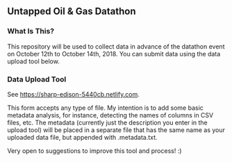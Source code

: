 ## Untapped Oil &amp; Gas Datathon ##

### What Is This? ###
This repository will be used to collect data in advance of the datathon event on October 12th to October 14th, 2018. You can submit data using the data upload tool below.

### Data Upload Tool ###

See https://sharp-edison-5440cb.netlify.com.

This form accepts any type of file. My intention is to add some basic metadata analysis, for instance, detecting the names of columns in CSV files, etc. The metadata (currently just the description you enter in the upload tool) will be placed in a separate file that has the same name as your uploaded data file, but appended with .metadata.txt.

Very open to suggestions to improve this tool and process! :)